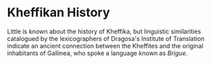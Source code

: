 # Kheffikan History

Little is known about the history of Kheffika, but linguistic similarities 
catalogued by the lexicographers of Dragosa's Institute of Translation
indicate an ancient connection between the Kheffites and the original
inhabitants of Gallinea, who spoke a language known as *Brigue*.
